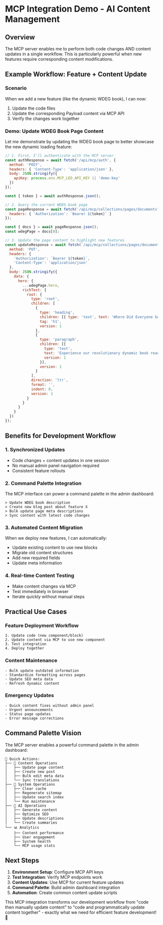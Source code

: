 # MCP Integration Demo - AI Content Management

## Overview
The MCP server enables me to perform both code changes AND content updates in a single workflow. This is particularly powerful when new features require corresponding content modifications.

## Example Workflow: Feature + Content Update

### Scenario
When we add a new feature (like the dynamic WDEG book), I can now:
1. Update the code files
2. Update the corresponding Payload content via MCP API
3. Verify the changes work together

### Demo: Update WDEG Book Page Content

Let me demonstrate by updating the WDEG book page to better showcase the new dynamic loading feature:

```javascript
// 1. First, I'll authenticate with the MCP server
const authResponse = await fetch('/api/mcp/auth', {
  method: 'POST',
  headers: { 'Content-Type': 'application/json' },
  body: JSON.stringify({ 
    apiKey: process.env.MCP_LEO_API_KEY || 'demo-key' 
  })
});

const { token } = await authResponse.json();

// 2. Query the current WDEG book page
const pageResponse = await fetch('/api/mcp/collections/pages/documents?where={"slug":"wdeg-book"}', {
  headers: { 'Authorization': `Bearer ${token}` }
});

const { docs } = await pageResponse.json();
const wdegPage = docs[0];

// 3. Update the page content to highlight new features
const updateResponse = await fetch(`/api/mcp/collections/pages/documents/${wdegPage.id}`, {
  method: 'PUT',
  headers: {
    'Authorization': `Bearer ${token}`,
    'Content-Type': 'application/json'
  },
  body: JSON.stringify({
    data: {
      hero: {
        ...wdegPage.hero,
        richText: {
          root: {
            type: 'root',
            children: [
              {
                type: 'heading',
                children: [{ type: 'text', text: 'Where Did Everyone Go?', version: 1 }],
                tag: 'h1',
                version: 1
              },
              {
                type: 'paragraph',
                children: [{ 
                  type: 'text', 
                  text: 'Experience our revolutionary dynamic book reader with instant language switching, chapter navigation, and real-time content loading. No database bloat, just pure reading experience.',
                  version: 1 
                }],
                version: 1
              }
            ],
            direction: 'ltr',
            format: '',
            indent: 0,
            version: 1
          }
        }
      }
    }
  })
});
```

## Benefits for Development Workflow

### 1. **Synchronized Updates**
- Code changes + content updates in one session
- No manual admin panel navigation required
- Consistent feature rollouts

### 2. **Command Palette Integration**
The MCP interface can power a command palette in the admin dashboard:
```
> Update WDEG book description
> Create new blog post about feature X
> Bulk update page meta descriptions
> Sync content with latest code changes
```

### 3. **Automated Content Migration**
When we deploy new features, I can automatically:
- Update existing content to use new blocks
- Migrate old content structures
- Add new required fields
- Update meta information

### 4. **Real-time Content Testing**
- Make content changes via MCP
- Test immediately in browser
- Iterate quickly without manual steps

## Practical Use Cases

### Feature Deployment Workflow
```
1. Update code (new component/block)
2. Update content via MCP to use new component
3. Test integration
4. Deploy together
```

### Content Maintenance
```
- Bulk update outdated information
- Standardize formatting across pages
- Update SEO meta data
- Refresh dynamic content
```

### Emergency Updates
```
- Quick content fixes without admin panel
- Urgent announcements
- Status page updates
- Error message corrections
```

## Command Palette Vision

The MCP server enables a powerful command palette in the admin dashboard:

```
🎯 Quick Actions:
├── 📝 Content Operations
│   ├── Update page content
│   ├── Create new post
│   ├── Bulk edit meta data
│   └── Sync translations
├── 🔧 System Operations  
│   ├── Clear cache
│   ├── Regenerate sitemap
│   ├── Update search index
│   └── Run maintenance
├── 🤖 AI Operations
│   ├── Generate content
│   ├── Optimize SEO
│   ├── Update descriptions
│   └── Create summaries
└── 📊 Analytics
    ├── Content performance
    ├── User engagement
    ├── System health
    └── MCP usage stats
```

## Next Steps

1. **Environment Setup**: Configure MCP API keys
2. **Test Integration**: Verify MCP endpoints work
3. **Content Updates**: Use MCP for current feature updates
4. **Command Palette**: Build admin dashboard integration
5. **Automation**: Create common content update scripts

This MCP integration transforms our development workflow from "code then manually update content" to "code and programmatically update content together" - exactly what we need for efficient feature development! 🚀


